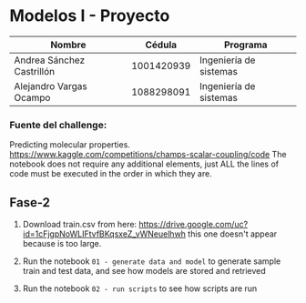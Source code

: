 # Modelos I - Proyecto
| Nombre | Cédula | Programa |
|----------|----------|----------|
| Andrea Sánchez Castrillón| 1001420939 | Ingeniería de sistemas   |
| Alejandro Vargas Ocampo   | 1088298091   | Ingeniería de sistemas   |
### Fuente del challenge:
Predicting molecular properties. 
https://www.kaggle.com/competitions/champs-scalar-coupling/code
The notebook does not require any additional elements, just ALL the lines of code must be executed in the order in which they are.


## Fase-2

1. Download train.csv from here: https://drive.google.com/uc?id=1cFjgpNoWLIFtvfBKqsxeZ_vWNeuelhwh this one doesn't appear because is too large.

3. Run the notebook `01 - generate data and model` to generate sample train and test data, and see how models are stored and retrieved

4. Run the notebook `02 - run scripts` to see how scripts are run
